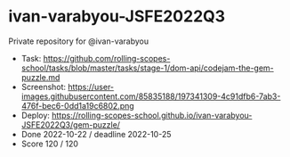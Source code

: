 # ivan-varabyou-JSFE2022Q3
Private repository for @ivan-varabyou

- Task: https://github.com/rolling-scopes-school/tasks/blob/master/tasks/stage-1/dom-api/codejam-the-gem-puzzle.md
- Screenshot: https://user-images.githubusercontent.com/85835188/197341309-4c91dfb6-7ab3-476f-bec6-0dd1a19c6802.png
- Deploy: https://rolling-scopes-school.github.io/ivan-varabyou-JSFE2022Q3/gem-puzzle/
- Done 2022-10-22 / deadline 2022-10-25
- Score 120 / 120
